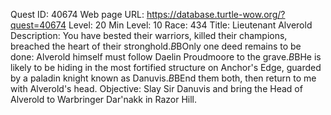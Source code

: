 Quest ID: 40674
Web page URL: https://database.turtle-wow.org/?quest=40674
Level: 20
Min Level: 10
Race: 434
Title: Lieutenant Alverold
Description: You have bested their warriors, killed their champions, breached the heart of their stronghold.$B$BOnly one deed remains to be done: Alverold himself must follow Daelin Proudmoore to the grave.$B$BHe is likely to be hiding in the most fortified structure on Anchor's Edge, guarded by a paladin knight known as Danuvis.$B$BEnd them both, then return to me with Alverold's head.
Objective: Slay Sir Danuvis and bring the Head of Alverold to Warbringer Dar'nakk in Razor Hill.
